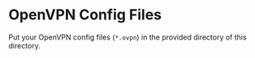 # OpenVPN Config Files

Put your OpenVPN config files (`*.ovpn`) in the provided directory of this directory.
